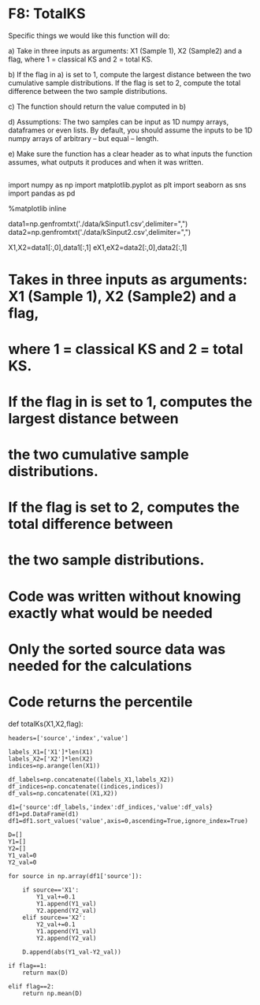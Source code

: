 # F8: TotalKS

Specific things we would like this function will do:


a) Take in three inputs as arguments: X1 (Sample 1), X2 (Sample2) and a flag, where 1 = classical KS and 2 =
total KS.


b) If the flag in a) is set to 1, compute the largest distance between the two cumulative sample distributions. If
the flag is set to 2, compute the total difference between the two sample distributions.


c) The function should return the value computed in b)


d) Assumptions: The two samples can be input as 1D numpy arrays, dataframes or even lists. By default, you
should assume the inputs to be 1D numpy arrays of arbitrary – but equal – length.


e) Make sure the function has a clear header as to what inputs the function assumes, what outputs it produces
and when it was written.

##

import numpy as np
import matplotlib.pyplot as plt
import seaborn as sns
import pandas as pd

%matplotlib inline

data1=np.genfromtxt('./data/kSinput1.csv',delimiter=",")
data2=np.genfromtxt('./data/kSinput2.csv',delimiter=",")

X1,X2=data1[:,0],data1[:,1]
eX1,eX2=data2[:,0],data2[:,1]

 

# Takes in three inputs as arguments: X1 (Sample 1), X2 (Sample2) and a flag,
# where 1 = classical KS and 2 = total KS. 
# If the flag in is set to 1, computes the largest distance between 
# the two cumulative sample distributions. 
# If the flag is set to 2, computes the total difference between 
# the two sample distributions.

# Code was written without knowing exactly what would be needed
# Only the sorted source data was needed for the calculations

# Code returns the percentile

def totalKs(X1,X2,flag):
    
    headers=['source','index','value']

    labels_X1=['X1']*len(X1)
    labels_X2=['X2']*len(X2)
    indices=np.arange(len(X1))

    df_labels=np.concatenate((labels_X1,labels_X2))
    df_indices=np.concatenate((indices,indices))
    df_vals=np.concatenate((X1,X2))

    d1={'source':df_labels,'index':df_indices,'value':df_vals}
    df1=pd.DataFrame(d1)
    df1=df1.sort_values('value',axis=0,ascending=True,ignore_index=True)
    
    D=[]
    Y1=[]
    Y2=[]
    Y1_val=0
    Y2_val=0
    
    for source in np.array(df1['source']):

        if source=='X1':
            Y1_val+=0.1
            Y1.append(Y1_val)
            Y2.append(Y2_val)
        elif source=='X2':
            Y2_val+=0.1
            Y1.append(Y1_val)
            Y2.append(Y2_val)

        D.append(abs(Y1_val-Y2_val))
    
    if flag==1:
        return max(D)
    
    elif flag==2:
        return np.mean(D)
